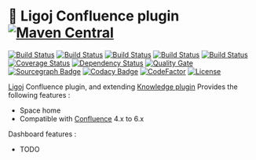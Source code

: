 # :link: Ligoj Confluence plugin [![Maven Central](https://maven-badges.herokuapp.com/maven-central/org.ligoj.plugin/plugin-km-confluence/badge.svg)](https://maven-badges.herokuapp.com/maven-central/org.ligoj.plugin/plugin-km-confluence)

[![Build Status](https://travis-ci.org/ligoj/plugin-km-confluence.svg?branch=master)](https://travis-ci.org/ligoj/plugin-km-confluence)
[![Build Status](https://circleci.com/gh/ligoj/plugin-km-confluence.svg?style=svg)](https://circleci.com/gh/ligoj/plugin-km-confluence)
[![Build Status](https://codeship.com/projects/5c23e6a0-0034-0135-2257-76737245ebb2/status?branch=master)](https://codeship.com/projects/212500)
[![Build Status](https://semaphoreci.com/api/v1/ligoj/plugin-km-confluence/branches/master/shields_badge.svg)](https://semaphoreci.com/ligoj/plugin-km-confluence)
[![Build Status](https://ci.appveyor.com/api/projects/status/rv2eugyjk75ea5xb/branch/master?svg=true)](https://ci.appveyor.com/project/ligoj/plugin-km-confluence/branch/master)
[![Coverage Status](https://coveralls.io/repos/github/ligoj/plugin-km-confluence/badge.svg?branch=master)](https://coveralls.io/github/ligoj/plugin-km-confluence?branch=master)
[![Dependency Status](https://www.versioneye.com/user/projects/58caeda8dcaf9e0041b5b978/badge.svg?style=flat)](https://www.versioneye.com/user/projects/58caeda8dcaf9e0041b5b978)
[![Quality Gate](https://sonarcloud.io/api/badges/gate?key=org.ligoj.plugin:plugin-km-confluence)](https://sonarcloud.io/dashboard/index/org.ligoj.plugin:plugin-km-confluence)
[![Sourcegraph Badge](https://sourcegraph.com/github.com/ligoj/plugin-km-confluence/-/badge.svg)](https://sourcegraph.com/github.com/ligoj/plugin-km-confluence?badge)
[![Codacy Badge](https://api.codacy.com/project/badge/Grade/fb8a9ec5ff6c47828d8da8e52fb78e08)](https://www.codacy.com/app/ligoj/plugin-km-confluence?utm_source=github.com&amp;utm_medium=referral&amp;utm_content=ligoj/plugin-km-confluence&amp;utm_campaign=Badge_Grade)
[![CodeFactor](https://www.codefactor.io/repository/github/ligoj/plugin-km-confluence/badge)](https://www.codefactor.io/repository/github/ligoj/plugin-km-confluence)
[![License](http://img.shields.io/:license-mit-blue.svg)](http://gus.mit-license.org/)

[Ligoj](https://github.com/ligoj/ligoj) Confluence plugin, and extending [Knowledge plugin](https://github.com/ligoj/plugin-km)
Provides the following features :
- Space home
- Compatible with [Confluence](https://www.atlassian.com/software/confluence) 4.x to 6.x

Dashboard features :
- TODO
